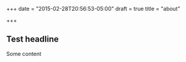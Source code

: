 +++
date = "2015-02-28T20:56:53-05:00"
draft = true
title = "about"

+++

## Test headline

Some content